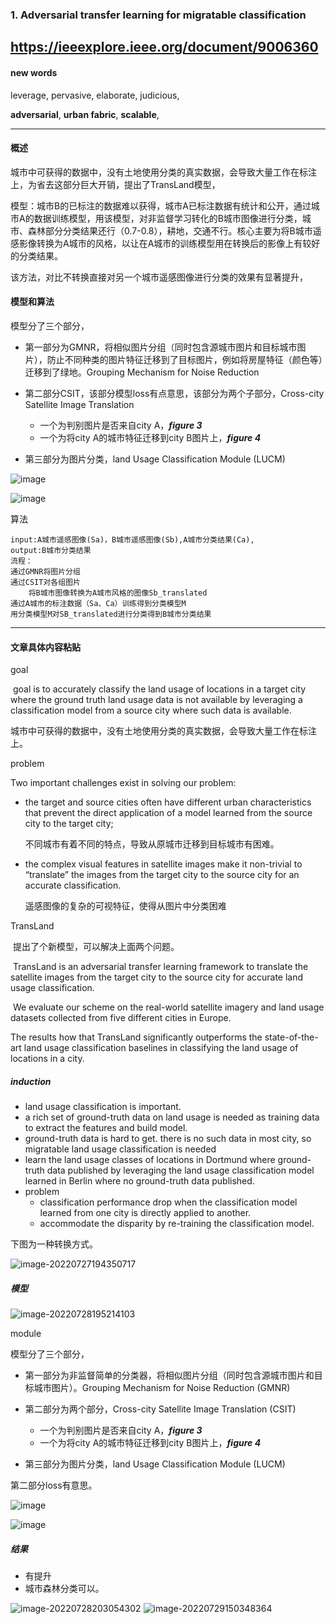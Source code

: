 ### 1. Adversarial transfer learning for migratable classification 
https://ieeexplore.ieee.org/document/9006360
---

#### new words

leverage, pervasive, elaborate, judicious,

**adversarial**, **urban fabric**,  **scalable**, 

---

#### 概述
城市中可获得的数据中，没有土地使用分类的真实数据，会导致大量工作在标注上，为省去这部分巨大开销，提出了TransLand模型，

模型：城市B的已标注的数据难以获得，城市A已标注数据有统计和公开，通过城市A的数据训练模型，用该模型，对非监督学习转化的B城市图像进行分类，城市、森林部分分类结果还行（0.7-0.8），耕地，交通不行。核心主要为将B城市遥感影像转换为A城市的风格，以让在A城市的训练模型用在转换后的影像上有较好的分类结果。

该方法，对比不转换直接对另一个城市遥感图像进行分类的效果有显著提升，
#### 模型和算法

模型分了三个部分，

- 第一部分为GMNR，将相似图片分组（同时包含源城市图片和目标城市图片），防止不同种类的图片特征迁移到了目标图片，例如将房屋特征（颜色等）迁移到了绿地。Grouping Mechanism for Noise Reduction 

- 第二部分CSIT，该部分模型loss有点意思，该部分为两个子部分，Cross-city Satellite Image Translation 
  - 一个为判别图片是否来自city A，***figure 3***
  - 一个为将city A的城市特征迁移到city B图片上，***figure 4***

- 第三部分为图片分类，land Usage Classification Module (LUCM)

![image](https://user-images.githubusercontent.com/66621797/181716435-4d0cc5c9-c68c-4597-a8cd-aae86aa6362d.png)

![image](https://user-images.githubusercontent.com/66621797/181716481-6611161a-79fa-47c1-aa7e-a5434c2160a9.png)

算法

```pseudocode
input:A城市遥感图像(Sa)，B城市遥感图像(Sb),A城市分类结果(Ca),
output:B城市分类结果
流程：
通过GMNR将图片分组
通过CSIT对各组图片
	将B城市图像转换为A城市风格的图像Sb_translated
通过A城市的标注数据（Sa、Ca）训练得到分类模型M
用分类模型M对SB_translated进行分类得到B城市分类结果

```

----



#### 文章具体内容粘贴

goal

​	goal is to accurately classify the land usage of locations in a target city where the ground truth land usage data is not available by leveraging a classification model from a source city where such data is available.

​	城市中可获得的数据中，没有土地使用分类的真实数据，会导致大量工作在标注上。

problem

Two important challenges exist in solving our problem: 

- the target and source cities often have different urban  characteristics that prevent the direct application of a model learned from the source city to the target city; 

  不同城市有着不同的特点，导致从原城市迁移到目标城市有困难。

- the complex visual features in satellite images make it non-trivial to “translate” the images from the target city to the source city for an accurate classification.

  遥感图像的复杂的可视特征，使得从图片中分类困难

TransLand

​	提出了个新模型，可以解决上面两个问题。

​	TransLand is an adversarial transfer learning framework to translate the satellite images from the target city to the source city for accurate land usage classification. 

​	We evaluate our scheme on the real-world satellite imagery and land usage datasets collected from five different cities in Europe.

 The results  how that TransLand significantly outperforms the state-of-the-art land usage classification baselines in classifying the land usage of locations in a city.

##### induction

- land usage classification is important.
- a rich set of ground-truth data on land usage is needed as training data to extract the features and build model.
- ground-truth data is hard to get. there is no such data in most city, so migratable land usage classification is needed
- learn the land usage classes of locations in Dortmund  where ground-truth data published by leveraging the land usage classification model learned in Berlin where no ground-truth data published.
- problem 
  - classification performance drop when the classification model learned from one city is directly applied to another.
  - accommodate the disparity by re-training the
    classification model.

下图为一种转换方式。

![image-20220727194350717](https://user-images.githubusercontent.com/66621797/181716663-4df34d2d-c4b6-451c-99ac-7c79edcc06c0.png)

##### 模型


![image-20220728195214103](https://user-images.githubusercontent.com/66621797/181716727-19ddcc9c-cc64-4b20-bc2a-2d066ecf1c7f.png)


module

模型分了三个部分，

- 第一部分为非监督简单的分类器，将相似图片分组（同时包含源城市图片和目标城市图片）。Grouping Mechanism for Noise Reduction (GMNR)

- 第二部分为两个部分，Cross-city Satellite Image Translation (CSIT)
  - 一个为判别图片是否来自city A，***figure 3***
  - 一个为将city A的城市特征迁移到city B图片上，***figure 4***

- 第三部分为图片分类，land Usage Classification Module (LUCM)

第二部分loss有意思。



![image](https://user-images.githubusercontent.com/66621797/181716435-4d0cc5c9-c68c-4597-a8cd-aae86aa6362d.png)

![image](https://user-images.githubusercontent.com/66621797/181716481-6611161a-79fa-47c1-aa7e-a5434c2160a9.png)

##### 结果

- 有提升
- 城市森林分类可以。


![image-20220728203054302](https://user-images.githubusercontent.com/66621797/181717027-a09ab086-a8c1-4314-9be7-85ad2217bd54.png)
![image-20220729150348364](https://user-images.githubusercontent.com/66621797/181716881-0a449edd-f73f-4478-9147-1e47a9cdfbf0.png)




### 

